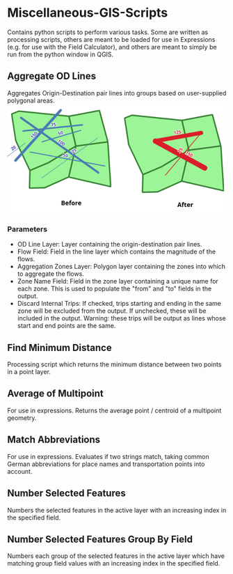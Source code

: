 # Miscellaneous-GIS-Scripts
Contains python scripts to perform various tasks. Some are written as processing scripts, others are meant to be loaded for use in Expressions (e.g. for use with the Field Calculator), and others are meant to simply be run from the python window in QGIS.

## Aggregate OD Lines
Aggregates Origin-Destination pair lines into groups based on user-supplied polygonal areas.
![Explanation of OD Line Aggregation](FlowAggregationIllustration.png)
### Parameters
* OD Line Layer: Layer containing the origin-destination pair lines.
* Flow Field: Field in the line layer which contains the magnitude of the flows.
* Aggregation Zones Layer: Polygon layer containing the zones into which to aggregate the flows.
* Zone Name Field: Field in the zone layer containing a unique name for each zone. This is used to populate the "from" and "to" fields in the output.
* Discard Internal Trips: If checked, trips starting and ending in the same zone will be excluded from the output. If unchecked, these will be included in the output. Warning: these trips will be output as lines whose start and end points are the same.

## Find Minimum Distance
Processing script which returns the minimum distance between two points in a point layer.

## Average of Multipoint
For use in expressions. Returns the average point / centroid of a multipoint geometry.

## Match Abbreviations
For use in expressions. Evaluates if two strings match, taking common German abbreviations for place names and transportation points into account.

## Number Selected Features
Numbers the selected features in the active layer with an increasing index in the specified field.

## Number Selected Features Group By Field
Numbers each group of the selected features in the active layer which have matching group field values with an increasing index in the specified field.
